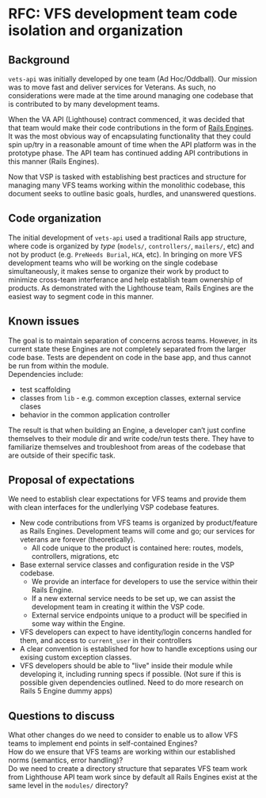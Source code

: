 # RFC: VFS development team code isolation and organization

## Background

`vets-api` was initially developed by one team (Ad Hoc/Oddball).
Our mission was to move fast and deliver services for Veterans.
As such, no considerations were made at the time around managing one codebase that is contributed to by many development teams.

When the VA API (Lighthouse) contract commenced, it was decided that that team would make their code contributions in the form of [Rails Engines](https://guides.rubyonrails.org/engines.html).
It was the most obvious way of encapsulating functionality that they could spin up/try in a reasonable amount of time when the API platform was in the prototype phase.
The API team has continued adding API contributions in this manner (Rails Engines).

Now that VSP is tasked with establishing best practices and structure for managing many VFS teams working within the monolithic codebase, this document seeks to outline basic goals, hurdles, and unanswered questions.

## Code organization

The initial development of `vets-api` used a traditional Rails app structure, where code is organized by _type_ (`models/`, `controllers/`, `mailers/`, etc) and not by product (e.g. `PreNeeds Burial`, `HCA`, etc).
In bringing on more VFS development teams who will be working on the single codebase simultaneously, it makes sense to organize their work by product to minimize cross-team interferance and help establish team ownership of products.
As demonstrated with the Lighthouse team, Rails Engines are the easiest way to segment code in this manner.

## Known issues

The goal is to maintain separation of concerns across teams. However, in its current state these Engines are not completely separated from the larger code base.
Tests are dependent on code in the base app, and thus cannot be run from within the module.  
Dependencies include:
  * test scaffolding
  * classes from `lib` - e.g. common exception classes, external service clases
  * behavior in the common application controller

The result is that when building an Engine, a developer can’t just confine themselves to their module dir and write code/run tests there. They have to familiarize themselves and troubleshoot from areas of the codebase that are outside of their specific task.

## Proposal of expectations

We need to establish clear expectations for VFS teams and provide them with clean interfaces for the undlerlying VSP codebase features.

* New code contributions from VFS teams is organized by product/feature as Rails Engines.  Development teams will come and go; our services for veterans are forever (theoretically).
  * All code unique to the product is contained here: routes, models, controllers, migrations, etc
* Base external service classes and configuration reside in the VSP codebase.
  * We provide an interface for developers to use the service within their Rails Engine.  
  * If a new external service needs to be set up, we can assist the development team in creating it within the VSP code.
  * External service endpoints unique to a product will be specified in some way within the Engine.
* VFS developers can expect to have identity/login concerns handled for them, and access to `current_user` in their controllers
* A clear convention is established for how to handle exceptions using our exising custom exception classes.
* VFS developers should be able to "live" inside their module while developing it, including running specs if possible. (Not sure if this is possible given dependencies outlined. Need to do more research on Rails 5 Engine dummy apps)

## Questions to discuss

What other changes do we need to consider to enable us to allow VFS teams to implement end points in self-contained Engines?  
How do we ensure that VFS teams are working within our established norms (semantics, error handling)?  
Do we need to create a directory structure that separates VFS team work from Lighthouse API team work since by default all Rails Engines exist at the same level in the `modules/` directory?  
